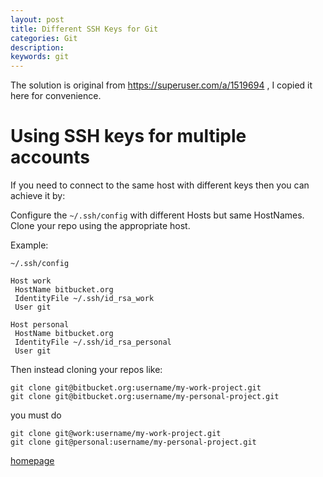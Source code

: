 ```yaml
---
layout: post
title: Different SSH Keys for Git
categories: Git
description: 
keywords: git
---
```


The solution is original from https://superuser.com/a/1519694 , I copied it here for convenience.

# Using SSH keys for multiple accounts

If you need to connect to the same host with different keys then you can achieve it by:

Configure the ```~/.ssh/config``` with different Hosts but same HostNames.
Clone your repo using the appropriate host.

Example:

```~/.ssh/config```

```
Host work
 HostName bitbucket.org
 IdentityFile ~/.ssh/id_rsa_work
 User git

Host personal
 HostName bitbucket.org
 IdentityFile ~/.ssh/id_rsa_personal
 User git
```

Then instead cloning your repos like:
```
git clone git@bitbucket.org:username/my-work-project.git
git clone git@bitbucket.org:username/my-personal-project.git
```
you must do
```
git clone git@work:username/my-work-project.git
git clone git@personal:username/my-personal-project.git
```
[homepage](/)
